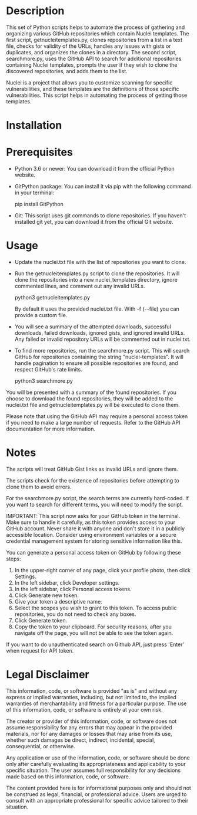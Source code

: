 # Description

This set of Python scripts helps to automate the process of gathering and organizing various GitHub repositories which contain Nuclei templates. The first script, getnucleitemplates.py, clones repositories from a list in a text file, checks for validity of the URLs, handles any issues with gists or duplicates, and organizes the clones in a directory. The second script, searchmore.py, uses the GitHub API to search for additional repositories containing Nuclei templates, prompts the user if they wish to clone the discovered repositories, and adds them to the list.

Nuclei is a project that allows you to customize scanning for specific vulnerabilities, and these templates are the definitions of those specific vulnerabilities. This script helps in automating the process of getting those templates.

# Installation

# Prerequisites

* Python 3.6 or newer: You can download it from the official Python website.
* GitPython package: You can install it via pip with the following command in your terminal:

  pip install GitPython

* Git: This script uses git commands to clone repositories. If you haven't installed git yet, you can download it from the official Git website.

# Usage

* Update the nuclei.txt file with the list of repositories you want to clone.
* Run the getnucleitemplates.py script to clone the repositories. It will clone the repositories into a new nuclei_templates directory, ignore commented lines, and comment out any invalid URLs.

  python3 getnucleitemplates.py
  
  By default it uses the provided nuclei.txt file. With -f (--file) you can provide a custom file.

* You will see a summary of the attempted downloads, successful downloads, failed downloads, ignored gists, and ignored invalid URLs. Any failed or invalid repository URLs will be commented out in nuclei.txt.
* To find more repositories, run the searchmore.py script. This will search GitHub for repositories containing the string "nuclei-templates". It will handle pagination to ensure all possible repositories are found, and respect GitHub's rate limits.

  python3 searchmore.py

You will be presented with a summary of the found repositories. If you choose to download the found repositories, they will be added to the nuclei.txt file and getnucleitemplates.py will be executed to clone them.

Please note that using the GitHub API may require a personal access token if you need to make a large number of requests. Refer to the GitHub API documentation for more information.

# Notes

The scripts will treat GitHub Gist links as invalid URLs and ignore them.

The scripts check for the existence of repositories before attempting to clone them to avoid errors.

For the searchmore.py script, the search terms are currently hard-coded. If you want to search for different terms, you will need to modify the script.

IMPORTANT: This script now asks for your GitHub token in the terminal. Make sure to handle it carefully, as this token provides access to your GitHub account. Never share it with anyone and don't store it in a publicly accessible location. Consider using environment variables or a secure credential management system for storing sensitive information like this.

You can generate a personal access token on GitHub by following these steps:

1. In the upper-right corner of any page, click your profile photo, then click Settings.
2. In the left sidebar, click Developer settings.
3. In the left sidebar, click Personal access tokens.
4. Click Generate new token.
5. Give your token a descriptive name.
6. Select the scopes you wish to grant to this token. To access public repositories, you do not need to check any boxes.
7. Click Generate token.
8. Copy the token to your clipboard. For security reasons, after you navigate off the page, you will not be able to see the token again.

If you want to do unauthenticated search on Github API, just press 'Enter' when request for API token.

# Legal Disclaimer

This information, code, or software is provided "as is" and without any express or implied warranties, including, but not limited to, the implied warranties of merchantability and fitness for a particular purpose. The use of this information, code, or software is entirely at your own risk.

The creator or provider of this information, code, or software does not assume responsibility for any errors that may appear in the provided materials, nor for any damages or losses that may arise from its use, whether such damages be direct, indirect, incidental, special, consequential, or otherwise.

Any application or use of the information, code, or software should be done only after carefully evaluating its appropriateness and applicability to your specific situation. The user assumes full responsibility for any decisions made based on this information, code, or software.

The content provided here is for informational purposes only and should not be construed as legal, financial, or professional advice. Users are urged to consult with an appropriate professional for specific advice tailored to their situation.
